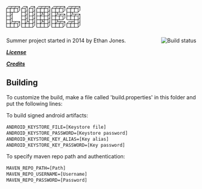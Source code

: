 ![Cubes](/assets/assets/logo.png)
=============
<a href="https://travis-ci.org/ictrobot/Cubes"><img src="https://travis-ci.org/ictrobot/Cubes.svg?branch=master" alt="Build status" align="right"></a>
Summer project started in 2014 by Ethan Jones.

[***License***](/LICENSE)

[***Credits***](/CREDITS.md)

Building
--------

To customize the build, make a file called 'build.properties' in this folder and put the following lines:


To build signed android artifacts:
```
ANDROID_KEYSTORE_FILE=[Keystore file]
ANDROID_KEYSTORE_PASSWORD=[Keystore password]
ANDROID_KEYSTORE_KEY_ALIAS=[Key alias]
ANDROID_KEYSTORE_KEY_PASSWORD=[Key password]
```

To specify maven repo path and authentication:
```
MAVEN_REPO_PATH=[Path]
MAVEN_REPO_USERNAME=[Username]
MAVEN_REPO_PASSWORD=[Password]
```
